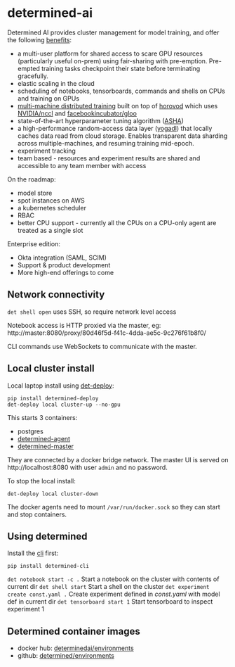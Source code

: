# determined-ai

Determined AI provides cluster management for model training, and offer the following [benefits](https://docs.determined.ai/latest/topic-guides/benefits-of-determined.html):

* a multi-user platform for shared access to scare GPU resources (particularly useful on-prem) using fair-sharing with pre-emption. Pre-empted training tasks checkpoint their state before terminating gracefully.
* elastic scaling in the cloud
* scheduling of notebooks, tensorboards, commands and shells on CPUs and training on GPUs
* [multi-machine distributed training](https://docs.determined.ai/latest/topic-guides/effective-distributed-training.html#effective-distributed-training) built on top of [horovod](https://github.com/horovod/horovod) which uses [NVIDIA/nccl](https://github.com/NVIDIA/nccl) and [facebookincubator/gloo](https://github.com/facebookincubator/gloo)
* state-of-the-art hyperparameter tuning algorithm ([ASHA](https://arxiv.org/abs/1810.05934))
* a high-performance random-access data layer ([yogadl](https://docs.determined.ai/latest/how-to/data-layer.html)) that locally caches data read from cloud storage. Enables transparent data sharding across multiple-machines, and resuming training mid-epoch.
* experiment tracking
* team based - resources and experiment results are shared and accessible to any team member with access

On the roadmap:

* model store
* spot instances on AWS
* a kubernetes scheduler
* RBAC
* better CPU support - currently all the CPUs on a CPU-only agent are treated as a single slot

Enterprise edition:

* Okta integration (SAML, SCIM)
* Support & product development
* More high-end offerings to come

## Network connectivity

`det shell open` uses SSH, so require network level access  

Notebook access is HTTP proxied via the master, eg: http://master:8080/proxy/80d46f5d-f41c-4dda-ae5c-9c276f61b8f0/

CLI commands use WebSockets to communicate with the master.

## Local cluster install

Local laptop install using [det-deploy](https://docs.determined.ai/latest/how-to/installation/deploy.html):

```shell
pip install determined-deploy
det-deploy local cluster-up --no-gpu
```

This starts 3 containers:

* postgres
* [determined-agent](https://github.com/determined-ai/determined/tree/master/agent)
* [determined-master](https://github.com/determined-ai/determined/tree/master/master)

They are connected by a docker bridge network.
The master UI is served on http://localhost:8080 with user `admin` and no password.

To stop the local install:

```shell
det-deploy local cluster-down
```

The docker agents need to mount `/var/run/docker.sock` so they can start and stop containers.

## Using determined

Install the [cli](https://github.com/determined-ai/determined/tree/master/cli) first:

```shell
pip install determined-cli
```

`det notebook start -c .` Start a notebook on the cluster with contents of current dir 
`det shell start` Start a shell on the cluster
`det experiment create const.yaml .` Create experiment defined in *const.yaml* with model def in current dir
`det tensorboard start 1` Start tensorboard to inspect experiment 1

## Determined container images

* docker hub: [determinedai/environments](https://hub.docker.com/r/determinedai/environments/tags)
* github: [determined/environments](https://github.com/determined-ai/environments) 
